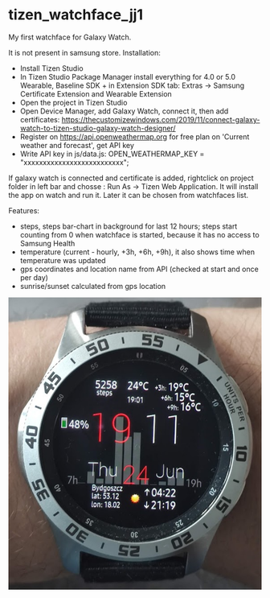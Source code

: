 # tizen_watchface_jj1

My first watchface for Galaxy Watch.

It is not present in samsung store.
Installation:

 - Install Tizen Studio
 - In Tizen Studio Package Manager install everything for 4.0 or 5.0 Wearable, Baseline SDK + in Extension SDK tab: Extras -> Samsung Certificate Extension and Wearable Extension
 - Open the project in Tizen Studio
 - Open Device Manager, add Galaxy Watch, connect it, then add certificates:
     https://thecustomizewindows.com/2019/11/connect-galaxy-watch-to-tizen-studio-galaxy-watch-designer/
 - Register on https://api.openweathermap.org for free plan on 'Current weather and forecast', get API key
 - Write API key in js/data.js:
    OPEN_WEATHERMAP_KEY = "xxxxxxxxxxxxxxxxxxxxxxxxxx";

If galaxy watch is connected and certificate is added, rightclick on project folder in left bar and chosse : Run As -> Tizen Web Application.
It will install the app on watch and run it. Later it can be chosen from watchfaces list.

Features:
- steps, steps bar-chart in background for last 12 hours; steps start counting from 0 when watchface is started, because it has no access to Samsung Health
- temperature (current - hourly, +3h, +6h, +9h), it also shows time when temperature was updated
- gps coordinates and location name from API (checked at start and once per day)
- sunrise/sunset calculated from gps location


![Screenshot](screenshot.png?raw=true "Screenshot")
